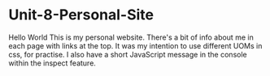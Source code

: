 # Unit-8-Personal-Site
Hello World
This is my personal website. 
There's a bit of info about me in each page with links at the top.
It was my intention to use different UOMs in css, for practise.
I also have a short JavaScript message in the console within the inspect feature.

 
